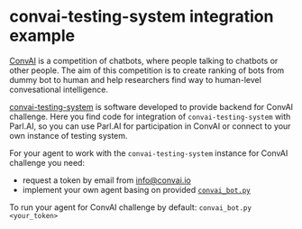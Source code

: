 # convai-testing-system integration example

[ConvAI](http://convai.io) is a competition of chatbots, where people talking to chatbots or other people. The aim of this competition is to create ranking of bots from dummy bot to human and help researchers find way to human-level convesational intelligence.

[convai-testing-system](https://github.com/deepmipt/convai-testing-system) is software developed to provide backend for ConvAI challenge. Here you find code for integration of `convai-testing-system` with Parl.AI, so you can use Parl.AI for participation in ConvAI or connect to your own instance of testing system.

For your agent to work with the `convai-testing-system` instance for ConvAI challenge you need:

- request a token by email from [info@convai.io](info@convai.io)
- implement your own agent basing on provided [`convai_bot.py`](./convai_bot.py)

To run your agent for ConvAI challenge by default: `convai_bot.py <your_token>`
